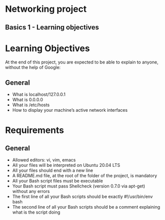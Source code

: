 # Networking project

## Basics 1 - Learning objectives

# Learning Objectives

At the end of this project, you are expected to be able to explain to anyone, without the help of Google:

## General
- What is localhost/127.0.0.1
- What is 0.0.0.0
- What is /etc/hosts
- How to display your machine’s active network interfaces

# Requirements

## General
- Allowed editors: vi, vim, emacs
- All your files will be interpreted on Ubuntu 20.04 LTS
- All your files should end with a new line
- A README.md file, at the root of the folder of the project, is mandatory
- All your Bash script files must be executable
- Your Bash script must pass Shellcheck (version 0.7.0 via apt-get) without any errors
- The first line of all your Bash scripts should be exactly #!/usr/bin/env bash
- The second line of all your Bash scripts should be a comment explaining what is the script doing


